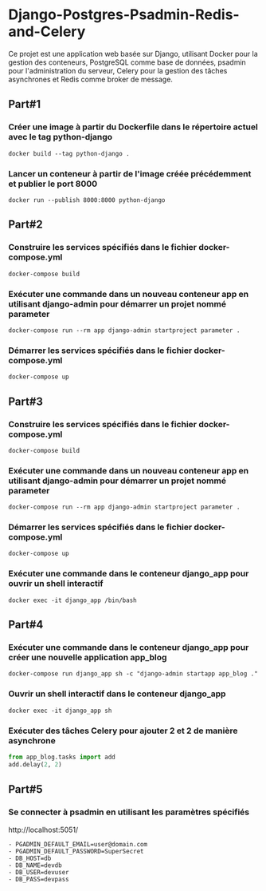 # Django-Postgres-Psadmin-Redis-and-Celery

Ce projet est une application web basée sur Django, utilisant Docker pour la gestion des conteneurs, PostgreSQL comme base de données, psadmin pour l'administration du serveur, Celery pour la gestion des tâches asynchrones et Redis comme broker de message.

## Part#1
### Créer une image à partir du Dockerfile dans le répertoire actuel avec le tag python-django
``` 
docker build --tag python-django . 
```

### Lancer un conteneur à partir de l'image créée précédemment et publier le port 8000
```
docker run --publish 8000:8000 python-django
```

## Part#2
### Construire les services spécifiés dans le fichier docker-compose.yml

```
docker-compose build 
```

### Exécuter une commande dans un nouveau conteneur app en utilisant django-admin pour démarrer un projet nommé parameter

``` 
docker-compose run --rm app django-admin startproject parameter .
```
### Démarrer les services spécifiés dans le fichier docker-compose.yml

```
docker-compose up 
```


## Part#3
### Construire les services spécifiés dans le fichier docker-compose.yml

``` 
docker-compose build
```

### Exécuter une commande dans un nouveau conteneur app en utilisant django-admin pour démarrer un projet nommé parameter
``` 
docker-compose run --rm app django-admin startproject parameter .
```

### Démarrer les services spécifiés dans le fichier docker-compose.yml

``` 
docker-compose up 
```

### Exécuter une commande dans le conteneur django_app pour ouvrir un shell interactif
``` 
docker exec -it django_app /bin/bash
```


## Part#4
### Exécuter une commande dans le conteneur django_app pour créer une nouvelle application app_blog
```
docker-compose run django_app sh -c "django-admin startapp app_blog ."
```

### Ouvrir un shell interactif dans le conteneur django_app
```
docker exec -it django_app sh
```

### Exécuter des tâches Celery pour ajouter 2 et 2 de manière asynchrone
```python manage.py shell
from app_blog.tasks import add
add.delay(2, 2)
```

## Part#5

### Se connecter à psadmin en utilisant les paramètres spécifiés
http://localhost:5051/

``` 
- PGADMIN_DEFAULT_EMAIL=user@domain.com
- PGADMIN_DEFAULT_PASSWORD=SuperSecret
- DB_HOST=db
- DB_NAME=devdb
- DB_USER=devuser
- DB_PASS=devpass 
```
